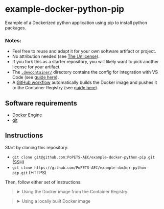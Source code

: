 # example-docker-python-pip

Example of a Dockerized python application using pip to install python packages.

### Notes:
- Feel free to reuse and adapt it for your own software artifact or project.
- No attribution needed (see [The Unlicense](LICENSE)).
- If you fork this as a starter repository, you will likely want to pick another
  license for your artifact.
- The [`.devcontainer/`](.devcontainer/) directory contains the config for
 integration with VS Code (see [guide
here](https://github.com/PoPETS-AEC/examples-and-other-resources/blob/main/resources/vs-code-docker-integration.md)).
- A [GitHub workflow](.github/workflows/build-push-docker-image.yaml)
  automatically builds the Docker image and pushes it to the Container Registry
(see [guide
here](https://github.com/PoPETS-AEC/examples-and-other-resources/blob/main/resources/github-workflow-docker-image.md)).

## Software requirements
- [Docker Engine](https://docs.docker.com/engine/install/)
- [git](https://git-scm.com/downloads)

## Instructions

Start by cloning this repository:
- `git clone git@github.com:PoPETS-AEC/example-docker-python-pip.git` (SSH)
- `git clone https://github.com/PoPETS-AEC/example-docker-python-pip.git` (HTTPS)

Then, follow either set of instructions:

> <details><summary>Using the Docker image from the Container Registry</summary>
>
> This [GitHub workflow](.github/workflows/build-push-docker-image.yaml)
> automatically builds and pushes the Docker image to GitHub's Container Registry
> when the `Dockerfile` or the `requirements.txt` files are modified.
>
> 1. Pull the Docker image:
> ```bash
> docker pull ghcr.io/popets-aec/example-docker-python-pip:main
> ```
> 2. Launch the Docker container:
> ```bash
> docker run --rm -it -v ${PWD}:/workspaces/example-docker-python-pip \
>     -w /workspaces/example-docker-python-pip \
>     --entrypoint bash ghcr.io/popets-aec/example-docker-python-pip:main
> ```
> 3. Execute the example script:
> ```bash
> python3 main.py
> ```
> </details>


> <details><summary>Using a locally built Docker image</summary>
>
> 1. Build the Docker image:
> ```bash
> docker build -t example-docker-python-pip:main .
> ```
> 2. Launch the Docker container:
> ```bash
> docker run --rm -it -v ${PWD}:/workspaces/example-docker-python-pip \
>     -w /workspaces/example-docker-python-pip \
>     --entrypoint bash example-docker-python-pip:main
> ```
> 3. Execute the example script:
> ```bash
> python3 main.py
> ```
> </details>
